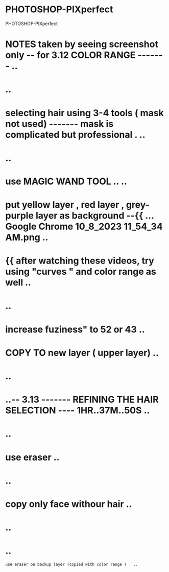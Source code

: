 # PHOTOSHOP-PIXperfect
PHOTOSHOP-PIXperfect


#	NOTES taken by seeing screenshot only -- for 3.12 COLOR RANGE -------	..
#		..
#	selecting hair using 3-4 tools ( mask not used) ------- mask is complicated but professional .	..
#		..
#	use MAGIC WAND TOOL .. 	..
#	put yellow layer , red layer , grey-purple layer as background --{{ … Google Chrome 10_8_2023 11_54_34 AM.png	..
#	{{ after watching these videos, try using "curves " and color range as well	..
#		..
#	increase fuziness" to 52 or 43	..
#	COPY TO new layer ( upper layer)	..
#		..
#	..-- 3.13 -------  REFINING THE HAIR SELECTION ---- 1HR..37M..50S	..
#		..
#	use eraser	..
#		..
#	copy only face withour hair	..
#		..
#		..
	use eraser on backup layer (copied with color range )	..

